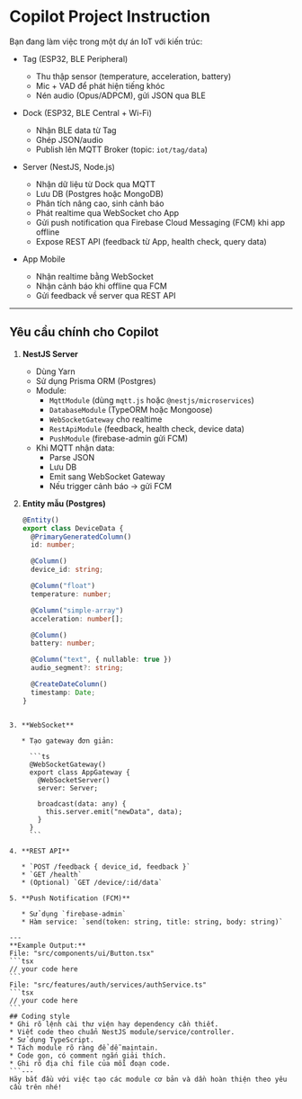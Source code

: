 # Copilot Project Instruction

Bạn đang làm việc trong một dự án IoT với kiến trúc:

- Tag (ESP32, BLE Peripheral)
  - Thu thập sensor (temperature, acceleration, battery)
  - Mic + VAD để phát hiện tiếng khóc
  - Nén audio (Opus/ADPCM), gửi JSON qua BLE

- Dock (ESP32, BLE Central + Wi-Fi)
  - Nhận BLE data từ Tag
  - Ghép JSON/audio
  - Publish lên MQTT Broker (topic: `iot/tag/data`)

- Server (NestJS, Node.js)
  - Nhận dữ liệu từ Dock qua MQTT
  - Lưu DB (Postgres hoặc MongoDB)
  - Phân tích nâng cao, sinh cảnh báo
  - Phát realtime qua WebSocket cho App
  - Gửi push notification qua Firebase Cloud Messaging (FCM) khi app offline
  - Expose REST API (feedback từ App, health check, query data)

- App Mobile
  - Nhận realtime bằng WebSocket
  - Nhận cảnh báo khi offline qua FCM
  - Gửi feedback về server qua REST API

---

## Yêu cầu chính cho Copilot

1. **NestJS Server**
   - Dùng Yarn
   - Sử dụng Prisma ORM (Postgres)
   - Module: 
     - `MqttModule` (dùng `mqtt.js` hoặc `@nestjs/microservices`)
     - `DatabaseModule` (TypeORM hoặc Mongoose)
     - `WebSocketGateway` cho realtime
     - `RestApiModule` (feedback, health check, device data)
     - `PushModule` (firebase-admin gửi FCM)
   - Khi MQTT nhận data:
     - Parse JSON
     - Lưu DB
     - Emit sang WebSocket Gateway
     - Nếu trigger cảnh báo → gửi FCM

2. **Entity mẫu (Postgres)**
   ```ts
   @Entity()
   export class DeviceData {
     @PrimaryGeneratedColumn()
     id: number;

     @Column()
     device_id: string;

     @Column("float")
     temperature: number;

     @Column("simple-array")
     acceleration: number[];

     @Column()
     battery: number;

     @Column("text", { nullable: true })
     audio_segment?: string;

     @CreateDateColumn()
     timestamp: Date;
   }
````

3. **WebSocket**

   * Tạo gateway đơn giản:

     ```ts
     @WebSocketGateway()
     export class AppGateway {
       @WebSocketServer()
       server: Server;

       broadcast(data: any) {
         this.server.emit("newData", data);
       }
     }
     ```

4. **REST API**

   * `POST /feedback { device_id, feedback }`
   * `GET /health`
   * (Optional) `GET /device/:id/data`

5. **Push Notification (FCM)**

   * Sử dụng `firebase-admin`
   * Hàm service: `send(token: string, title: string, body: string)`

---
**Example Output:**
File: "src/components/ui/Button.tsx"
```tsx
// your code here
```
File: "src/features/auth/services/authService.ts"
```tsx
// your code here
```
## Coding style
* Ghi rõ lệnh cài thư viện hay dependency cần thiết.
* Viết code theo chuẩn NestJS module/service/controller.
* Sử dụng TypeScript.
* Tách module rõ ràng để dễ maintain.
* Code gọn, có comment ngắn giải thích.
* Ghi rõ địa chỉ file của mỗi đoạn code.
```---
Hãy bắt đầu với việc tạo các module cơ bản và dần hoàn thiện theo yêu cầu trên nhé!